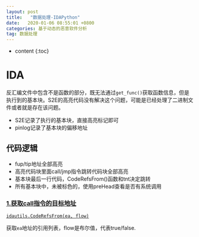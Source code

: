 ```yaml
---
layout: post
title:   "数据处理-IDAPython"
date:   2020-01-06 08:55:01 +0800
categories: 基于动态的恶意软件分析
tag: 数据处理
---
```


* content
{:toc}






# IDA

反汇编文件中包含不是函数的部分，既无法通过`get_func()`获取函数信息，但是执行到的基本块。S2E的高亮代码没有解决这个问题，可能是已经处理了二进制文件或者就是存在该问题。

* S2E记录了执行的基本块，直接高亮标记即可
* pinlog记录了基本块的偏移地址

## 代码逻辑

* fup/tip地址全部高亮
* 高亮代码块里面call/jmp指令跳转代码块全部高亮
* 基本块最后一行代码，CodeRefsFrom()函数和tnt决定跳转
* 所有基本块中，未被标色的，使用preHead查看是否有系统调用


### [1.获取call指令的目标地址](https://reverseengineering.stackexchange.com/questions/19607/idapython-get-call-destination-for-register-operand)

[`idautils.CodeRefsFrom(ea, flow)`](https://github.com/idapython/src/blob/master/python/idautils.py#L68)

获取`ea`地址的引用列表，flow是布尔值，代表true/false.